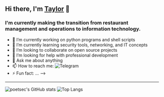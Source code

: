 ## Hi there, I'm [Taylor][linkedin] 👋

### I'm currently making the transition from restaurant management and operations to information technology.

- 🔭 I’m currently working on python programs and shell scripts
- 🌱 I’m currently learning security tools, networking, and IT concepts
- 👯 I’m looking to collaborate on open source projects
- 🤔 I’m looking for help with professional development
- 💬 Ask me about anything
- 📫 How to reach me: <img alt="Telegram" src="https://img.shields.io/badge/Telegram-2CA5E0?style=for-the-badge&logo=telegram&logoColor=white" />
- ⚡ Fun fact: ...
-->



---

<img align="center" alt="poetsec's GitHub stats" src="https://github-readme-stats.vercel.app/api?username=poetsec&show_icons=true&theme=tokyonight&count_private=true" />
<img align="center" alt="Top Langs" src="https://github-readme-stats.vercel.app/api/top-langs/?username=poetsec&theme=tokyonight" />



[linkedin]: https://www.linkedin.com/in/taylor-shakespear/ 

